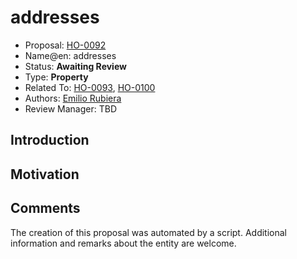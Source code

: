 # addresses

* Proposal: [HO-0092](0092-addresses.md)
* Name@en: addresses
* Status: **Awaiting Review**
* Type: **Property**
* Related To: [HO-0093](0093-research-problem.md), [HO-0100](0100-research-contribution.md)
* Authors: [Emilio Rubiera](https://github.com/spitxa)
* Review Manager: TBD

## Introduction



## Motivation

## Comments
The creation of this proposal was automated by a script. Additional information and remarks about the entity are welcome.
